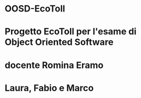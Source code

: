 # OOSD-EcoToll
# Progetto EcoToll per l'esame di Object Oriented Software
# docente Romina Eramo
#
# Laura, Fabio e Marco